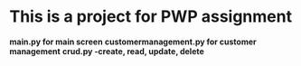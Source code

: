 # This is a project for PWP assignment

**main.py for main screen**
**customermanagement.py for customer management**
**crud.py -create, read, update, delete**
